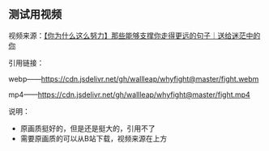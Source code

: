 ## 测试用视频

视频来源：[【你为什么这么努力】那些能够支撑你走得更远的句子｜送给迷茫中的你](https://www.bilibili.com/video/BV1M7411b76o?from=search&seid=1181845192667039560)

引用链接：

webp——https://cdn.jsdelivr.net/gh/wallleap/whyfight@master/fight.webm

mp4——https://cdn.jsdelivr.net/gh/wallleap/whyfight@master/fight.mp4

说明：

- 原画质挺好的，但是还是挺大的，引用不了
- 需要原画质的可以从B站下载，视频来源在上方
